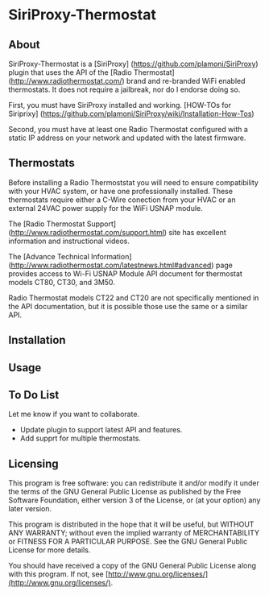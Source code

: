 SiriProxy-Thermostat
====================

About
-----

SiriProxy-Thermostat is a [SiriProxy] (https://github.com/plamoni/SiriProxy) plugin that uses the API of the [Radio Thermostat] (http://www.radiothermostat.com/) brand and re-branded WiFi enabled thermostats. It does not require a jailbreak, nor do I endorse doing so.  

First, you must have SiriProxy installed and working.  [HOW-TOs for Siriprixy] (https://github.com/plamoni/SiriProxy/wiki/Installation-How-Tos) 

Second, you must have at least one Radio Thermostat configured with a static IP address on your network and updated with the latest firmware.      


Thermostats
-----------  

Before installing a Radio Thermoststat you will need to ensure compatibility with your HVAC system, or have one professionally installed.  These thermostats require either a C-Wire conection from your HVAC or an external 24VAC power supply for the WiFi USNAP module.  

The [Radio Thermostat Support] (http://www.radiothermostat.com/support.html) site has excellent information and instructional videos.  


The [Advance Technical Information] (http://www.radiothermostat.com/latestnews.html#advanced) page provides access to Wi-Fi USNAP Module API document for thermostat models CT80, CT30, and 3M50.     

Radio Thermostat models CT22 and CT20 are not specifically mentioned in the API documentation, but it is possible those use the same or a similar API.


Installation
------------

Usage
-----

To Do List
----------

Let me know if you want to collaborate.   

- Update plugin to support latest API and features.
- Add supprt for multiple thermostats.  


Licensing
---------

This program is free software: you can redistribute it and/or modify it under the terms of the GNU General Public License as published by the Free Software Foundation, either version 3 of the License, or (at your option) any later version.

This program is distributed in the hope that it will be useful, but WITHOUT ANY WARRANTY; without even the implied warranty of MERCHANTABILITY or FITNESS FOR A PARTICULAR PURPOSE.  See the GNU General Public License for more details.

You should have received a copy of the GNU General Public License along with this program.  If not, see [http://www.gnu.org/licenses/](http://www.gnu.org/licenses/).



